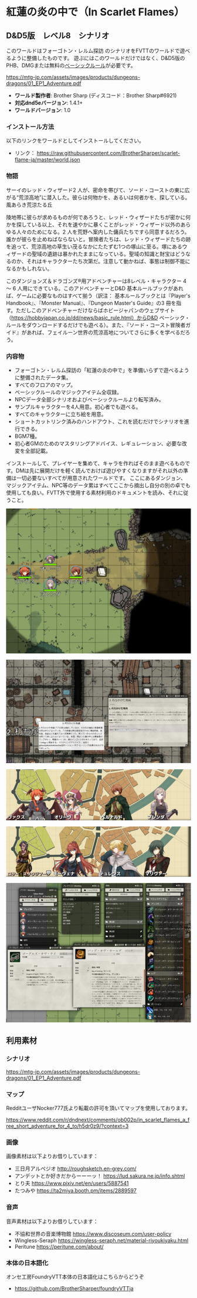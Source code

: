 # 紅蓮の炎の中で（In Scarlet Flames）
## D&D5版　レベル8　シナリオ

このワールドはフォーゴトン・レルム探訪 のシナリオをFVTTのワールドで遊べるように整備したものです。
遊ぶにはこのワールドだけではなく、D&D5版のPHB、DMGまたは無料の[ベーシックルール](https://hobbyjapan.co.jp/dd/news/basic_rule.html)が必要です。

https://mtg-jp.com/assets/images/products/dungeons-dragons/01_EP1_Adventure.pdf

* **ワールド製作者**: Brother Sharp (ディスコード：Brother Sharp#6921)
* **対応dnd5eバージョン**: 1.4.1+
* **ワールドバージョン**: 1.0

### インストール方法

以下のリンクをワールドとしてインストールしてください。

* リンク： https://raw.githubusercontent.com/BrotherSharper/scarlet-flame-ja/master/world.json

### 物語
サーイのレッド・ウィザード2 人が、密命を帯びて、ソード・コーストの東に広がる“荒涼高地”に潜入した。彼らは何物かを、あるいは何者かを、探している。風あらき荒涼たる丘

陵地帯に彼らが求めるものが何であろうと、レッド・ウィザードたちが密かに何かを探している以上、それを速やかに暴くことがレッド・ウィザード以外のあらゆる人々のためになる。2 人を荒野へ案内した傭兵たちですら同意するだろう。誰かが彼らを止めねばならないと。冒険者たちは、レッド・ウィザードたちの跡を追って、荒涼高地の草生い茂るなかにたたずむ1つの塚山に至る。塚にあるウィザードの聖域の遺跡は暴かれたままになっている。聖域の知識と財宝はどうなるのか、それはキャラクターたち次第だ。注意して動かねば、事態は制御不能になるかもしれない。

このダンジョンズ＆ドラゴンズ®用アドベンチャーは8レベル・キャラクター 4 〜 6 人用にできている。このアドベンチャーとD&D 基本ルールブックがあれば、ゲームに必要なものはすべて揃う（訳注： 基本ルールブックとは『Player's Handbook』、『Monster Manual』、『Dungeon Master's Guide』の3 冊を指す。ただしこのアドベンチャーだけならばホビージャパンのウェブサイト（https://hobbyjapan.co.jp/dd/news/basic_rule.html）からD&D ベーシック・ルールをダウンロードするだけでも遊べる）。また、『ソード・コースト冒険者ガイド』があれば、フェイルーン世界の荒涼高地についてさらに多くを学べるだろう。

### 内容物
* フォーゴトン・レルム探訪の「紅蓮の炎の中で」を準備いらずで遊べるように整備されたデータ集。
* すべてのフロアのマップ。
* ベーシックルールのマジックアイテム全収録。
* NPCデータ全部シナリオおよびベーシックルールより転写済み。
* サンプルキャラクターを4人用意。初心者でも遊べる。
* すべてのキャラクターに立ち絵を用意。
* ショートカットリンク済みのハンドアウト、これを読むだけでシナリオを進行できる。
* BGM7種。
* 初心者GMのためのマスタリングアドバイス、レギュレーション、必要な改変を全部記載。

インストールして、プレイヤーを集めて、キャラを作ればそのまま遊べるものです。DMは先に展開だけを軽く読んでおけば遊びやすくなりますがそれ以外の準備は一切必要ないすべてが用意されたワールドです。
ここにあるダンジョン、マジックアイテム、NPC等のデータ累はすべてここから摘出し自分の別の卓でも使用しても良い。FVTT外で使用する素材利用のドキュメントを読み、それに従うこと。

![image1](https://raw.githubusercontent.com/BrotherSharper/scarlet-flame-ja/master/images/Promo0.jpg)

![image2](https://raw.githubusercontent.com/BrotherSharper/scarlet-flame-ja/master/images/Promo1.jpg)

![image3](https://raw.githubusercontent.com/BrotherSharper/scarlet-flame-ja/master/images/Promo2.jpg)

![image4](https://raw.githubusercontent.com/BrotherSharper/scarlet-flame-ja/master/images/Promo3.jpg)

![image5](https://raw.githubusercontent.com/BrotherSharper/scarlet-flame-ja/master/images/Promo4.jpg)

## 利用素材
### シナリオ
https://mtg-jp.com/assets/images/products/dungeons-dragons/01_EP1_Adventure.pdf

### マップ
RedditユーザNocker777氏より転載の許可を頂いてマップを使用しております。

https://www.reddit.com/r/dndnext/comments/ob002p/in_scarlet_flames_a_free_short_adventure_for_4_to/h5dr0z9/?context=3

### 画像
画像素材は以下よりお借りしています：

* 三日月アルペジオ
http://roughsketch.en-grey.com/
* アンデットとか好きだからーーーッ！
https://lud.sakura.ne.jp/info.shtml
* とり夫
https://www.pixiv.net/en/users/5887541
* たつみや
https://ta2miya.booth.pm/items/2889597

### 音声
音声素材は以下よりお借りしています：

* 不協和世界の音楽博物館
https://www.discoseum.com/user-policy
* Wingless-Seraph
https://wingless-seraph.net/material-riyoukiyaku.html
* Peritune
https://peritune.com/about/

### 本体の日本語化
オンセ工房FoundryVTT本体の日本語化はこちらからどうぞ

* https://github.com/BrotherSharper/foundryVTTja